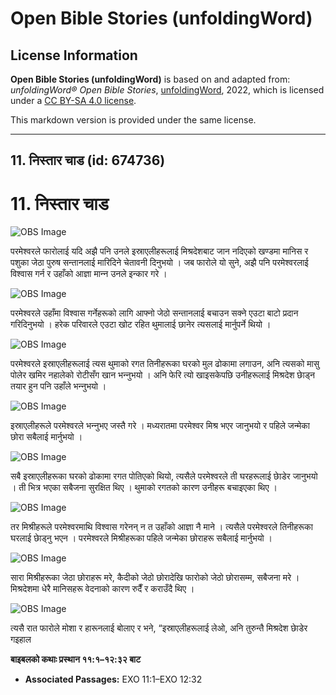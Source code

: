# Open Bible Stories (unfoldingWord)

## License Information

**Open Bible Stories (unfoldingWord)** is based on and adapted from: _unfoldingWord® Open Bible Stories_, [unfoldingWord](https://unfoldingword.org/utw), 2022, which is licensed under a [CC BY-SA 4.0 license](https://creativecommons.org/licenses/by-sa/4.0/legalcode.en).

This markdown version is provided under the same license.



--------------------------------

## 11. निस्तार चाड (id: 674736)

11\. निस्तार चाड
================

![OBS Image](https://cdn.door43.org/obs/jpg/360px/obs-en-11-01.jpg)

परमेश्‍वरले फारोलाई यदि अझै पनि उनले इस्राएलीहरूलाई मिश्रदेशबाट जान नदिएको खण्डमा मानिस र पशुका जेठा पुरुष सन्तानलाई मारिदिने चेतावनी दिनुभयो । जब फारोले यो सुने, अझै पनि परमेश्‍वरलाई विश्‍वास गर्न र उहाँको आज्ञा मान्‍न उनले इन्कार गरे ।

![OBS Image](https://cdn.door43.org/obs/jpg/360px/obs-en-11-02.jpg)

परमेश्‍वरले उहाँमा विश्‍वास गर्नेहरूको लागि आफ्नो जेठो सन्तानलाई बचाउन सक्ने एउटा बाटो प्रदान गरिदिनुभयो । हरेक परिवारले एउटा खोट रहित थुमालाई छानेर त्यसलाई मार्नुपर्ने थियो ।

![OBS Image](https://cdn.door43.org/obs/jpg/360px/obs-en-11-03.jpg)

परमेश्‍वरले इस्राएलीहरूलाई त्यस थुमाको रगत तिनीहरूका घरको मुल ढोकामा लगाउन, अनि त्यसको मासु पोलेर खमिर नहालेको रोटीसँग खान भन्‍नुभयो । अनि फेरि त्यो खाइसकेपछि उनीहरूलाई मिश्रदेश छाेड्न तयार हुन पनि उहाँले भन्‍नुभयो ।

![OBS Image](https://cdn.door43.org/obs/jpg/360px/obs-en-11-04.jpg)

इस्राएलीहरूले परमेश्‍वरले भन्‍नुभए जस्तै गरे । मध्यरातमा परमेश्‍वर मिश्र भएर जानुभयो र पहिले जन्मेका छोरा सबैलाई मार्नुभयो ।

![OBS Image](https://cdn.door43.org/obs/jpg/360px/obs-en-11-05.jpg)

सबै इस्राएलीहरूका घरको ढोकामा रगत पोतिएको थियो, त्यसैले परमेश्‍वरले ती घरहरूलाई छाेडेर जानुभयो । ती भित्र भएका सबैजना सुरक्षित थिए । थुमाको रगतको कारण उनीहरू बचाइएका थिए ।

![OBS Image](https://cdn.door43.org/obs/jpg/360px/obs-en-11-06.jpg)

तर मिश्रीहरूले परमेश्‍वरमाथि विश्‍वास गरेनन् न त उहाँको आज्ञा नै माने । त्यसैले परमेश्‍वरले तिनीहरूका घरलाई छाेड्नु भएन । परमेश्‍वरले मिश्रीहरूका पहिले जन्मेका छोराहरू सबैलाई मार्नुभयो ।

![OBS Image](https://cdn.door43.org/obs/jpg/360px/obs-en-11-07.jpg)

सारा मिश्रीहरूका जेठा छोराहरू मरे, कैदीको जेठो छोरादेखि फारोको जेठो छोरासम्म, सबैजना मरे । मिश्रदेशमा धेरै मानिसहरू वेदनाको कारण रुदैँ र कराउँदै थिए ।

![OBS Image](https://cdn.door43.org/obs/jpg/360px/obs-en-11-08.jpg)

त्यसै रात फारोले मोशा र हारूनलाई बोलाए र भने, “इस्राएलीहरूलाई लेओ, अनि तुरुन्तै मिश्रदेश छाेडेर गइहाल

**बाइबलको कथाः प्रस्थान ११:१–१२:३२ बाट**

* **Associated Passages:** EXO 11:1–EXO 12:32

